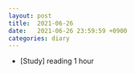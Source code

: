 ```yaml
---
layout: post
title:  2021-06-26
date:   2021-06-26 23:59:59 +0900
categories: diary
---
```


- [Study] reading 1 hour
